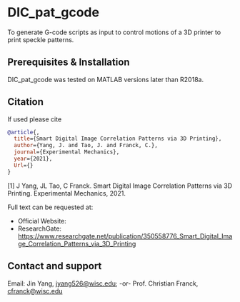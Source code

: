 # DIC_pat_gcode
To generate G-code scripts as input to control motions of a 3D printer to print speckle patterns.
 
 
## Prerequisites & Installation
DIC_pat_gcode was tested on MATLAB versions later than R2018a. 

 
## Citation
If used please cite
```bibtex
@article{,
  title={Smart Digital Image Correlation Patterns via 3D Printing},
  author={Yang, J. and Tao, J. and Franck, C.},
  journal={Experimental Mechanics},
  year={2021},
  Url={}
}
```
 
[1] J Yang, JL Tao, C Franck. Smart Digital Image Correlation Patterns via 3D Printing. Experimental Mechanics, 2021. 

Full text can be requested at: 
* Official Website: 
* ResearchGate: https://www.researchgate.net/publication/350558776_Smart_Digital_Image_Correlation_Patterns_via_3D_Printing

## Contact and support
Email: Jin Yang, jyang526@wisc.edu; -or- Prof. Christian Franck, cfranck@wisc.edu
 


